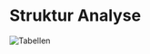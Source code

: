 # Struktur Analyse



![Tabellen](https://user-images.githubusercontent.com/8956270/111913628-4e06bf00-8a6f-11eb-8112-e38d7b93507b.jpg)

